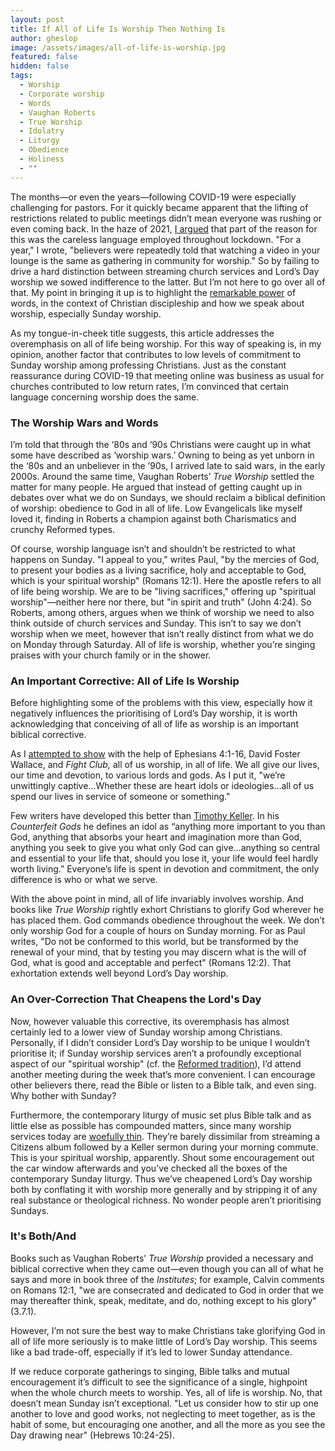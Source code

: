 ```yaml
---
layout: post
title: If All of Life Is Worship Then Nothing Is
author: gheslop
image: /assets/images/all-of-life-is-worship.jpg
featured: false
hidden: false
tags:
  - Worship
  - Corporate worship
  - Words
  - Vaughan Roberts
  - True Worship
  - Idolatry
  - Liturgy
  - Obedience
  - Holiness
  - ""
---
```

The months—or even the years—following COVID-19 were especially challenging for pastors. For it quickly became apparent that the lifting of restrictions related to public meetings didn’t mean everyone was rushing or even coming back. In the haze of 2021, [I argued](https://rekindle.co.za/content/2021-08-26-christian-go-back-to-church) that part of the reason for this was the careless language employed throughout lockdown. "For a year," I wrote, "believers were repeatedly told that watching a video in your lounge is the same as gathering in community for worship." So by failing to drive a hard distinction between streaming church services and Lord’s Day worship we sowed indifference to the latter. But I’m not here to go over all of that. My point in bringing it up is to highlight the [remarkable power](https://rekindle.co.za/content/2021-03-24-word-of-faith) of words, in the context of Christian discipleship and how we speak about worship, especially Sunday worship.

As my tongue-in-cheek title suggests, this article addresses the overemphasis on all of life being worship. For this way of speaking is, in my opinion, another factor that contributes to low levels of commitment to Sunday worship among professing Christians. Just as the constant reassurance during COVID-19 that meeting online was business as usual for churches contributed to low return rates, I’m convinced that certain language concerning worship does the same.

### The Worship Wars and Words

I’m told that through the ‘80s and ‘90s Christians were caught up in what some have described as ‘worship wars.’ Owning to being as yet unborn in the ‘80s and an unbeliever in the ’90s, I arrived late to said wars, in the early 2000s. Around the same time, Vaughan Roberts’ *True Worship* settled the matter for many people. He argued that instead of getting caught up in debates over what we do on Sundays, we should reclaim a biblical definition of worship: obedience to God in all of life. Low Evangelicals like myself loved it, finding in Roberts a champion against both Charismatics and crunchy Reformed types.

Of course, worship language isn’t and shouldn’t be restricted to what happens on Sunday. "I appeal to you," writes Paul, "by the mercies of God, to present your bodies as a living sacrifice, holy and acceptable to God, which is your spiritual worship" (Romans 12:1). Here the apostle refers to all of life being worship. We are to be "living sacrifices," offering up "spiritual worship"—neither here nor there, but "in spirit and truth" (John 4:24). So Roberts, among others, argues when we think of worship we need to also think outside of church services and Sunday. This isn’t to say we don’t worship when we meet, however that isn’t really distinct from what we do on Monday through Saturday. All of life is worship, whether you’re singing praises with your church family or in the shower.

### An Important Corrective: All of Life Is Worship

Before highlighting some of the problems with this view, especially how it negatively influences the prioritising of Lord’s Day worship, it is worth acknowledging that conceiving of all of life as worship is an important biblical corrective.

As I [attempted to show](https://rekindle.co.za/content/2022-05-19-ephesians-prisoner-and-captive) with the help of Ephesians 4:1-16, David Foster Wallace, and *Fight Club,* all of us worship, in all of life. We all give our lives, our time and devotion, to various lords and gods. As I put it, "we’re unwittingly captive…Whether these are heart idols or ideologies…all of us spend our lives in service of someone or something."

Few writers have developed this better than [Timothy Keller](https://rekindle.co.za/content/2024-08-20-doodle-keller-character). In his *Counterfeit Gods* he defines an idol as “anything more important to you than God, anything that absorbs your heart and imagination more than God, anything you seek to give you what only God can give…anything so central and essential to your life that, should you lose it, your life would feel hardly worth living.” Everyone’s life is spent in devotion and commitment, the only difference is who or what we serve.

With the above point in mind, all of life invariably involves worship. And books like *True Worship* rightly exhort Christians to glorify God wherever he has placed them. God commands obedience throughout the week. We don’t only worship God for a couple of hours on Sunday morning. For as Paul writes, "Do not be conformed to this world, but be transformed by the renewal of your mind, that by testing you may discern what is the will of God, what is good and acceptable and perfect" (Romans 12:2). That exhortation extends well beyond Lord’s Day worship.

### An Over-Correction That Cheapens the Lord's Day

Now, however valuable this corrective, its overemphasis has almost certainly led to a lower view of Sunday worship among Christians. Personally, if I didn’t consider Lord’s Day worship to be unique I wouldn’t prioritise it; if Sunday worship services aren’t a profoundly exceptional aspect of our "spiritual worship" (cf. the [Reformed tradition](https://rekindle.co.za/content/2021-11-16-communion)), I’d attend another meeting during the week that’s more convenient. I can encourage other believers there, read the Bible or listen to a Bible talk, and even sing. Why bother with Sunday? 

Furthermore, the contemporary liturgy of music set plus Bible talk and as little else as possible has compounded matters, since many worship services today are [woefully thin](https://africa.thegospelcoalition.org/article/make-the-call-to-worship-great-again/). They’re barely dissimilar from streaming a Citizens album followed by a Keller sermon during your morning commute. This is your spiritual worship, apparently. Shout some encouragement out the car window afterwards and you’ve checked all the boxes of the contemporary Sunday liturgy. Thus we’ve cheapened Lord’s Day worship both by conflating it with worship more generally and by stripping it of any real substance or theological richness. No wonder people aren’t prioritising Sundays.

### It's Both/And

Books such as Vaughan Roberts’ *True Worship* provided a necessary and biblical corrective when they came out—even though you can all of what he says and more in book three of the *Institutes*; for example, Calvin comments on Romans 12:1, "we are consecrated and dedicated to God in order that we may thereafter think, speak, meditate, and do, nothing except to his glory" (3.7.1).

However, I’m not sure the best way to make Christians take glorifying God in all of life more seriously is to make little of Lord’s Day worship. This seems like a bad trade-off, especially if it’s led to lower Sunday attendance.

If we reduce corporate gatherings to singing, Bible talks and mutual encouragement it’s difficult to see the significance of a single, highpoint when the whole church meets to worship. Yes, all of life is worship. No, that doesn’t mean Sunday isn’t exceptional. "Let us consider how to stir up one another to love and good works, not neglecting to meet together, as is the habit of some, but encouraging one another, and all the more as you see the Day drawing near" (Hebrews 10:24-25).